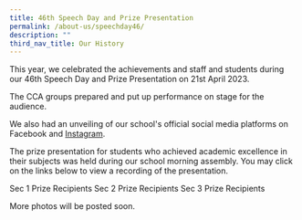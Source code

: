 ```yaml
---
title: 46th Speech Day and Prize Presentation
permalink: /about-us/speechday46/
description: ""
third_nav_title: Our History
---
```

This year, we celebrated the achievements and staff and students during our 46th Speech Day and Prize Presentation on 21st April 2023.

The CCA groups prepared and put up performance on stage for the audience.  

We also had an unveiling of our school's official social media platforms on Facebook and [Instagram](https://instagram.com/bendemeer_secondary_official?igshid=YjNmNGQ3MDY=).

The prize presentation for students who achieved academic excellence in their subjects was held during our school morning assembly.  You may click on the links below to view a recording of the presentation.  

Sec 1 Prize Recipients
Sec 2 Prize Recipients
Sec 3 Prize Recipients


More photos will be posted soon.